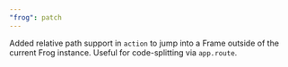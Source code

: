 ```yaml
---
"frog": patch
---
```


Added relative path support in `action` to jump into a Frame outside of the current Frog instance. Useful for code-splitting via `app.route`.
